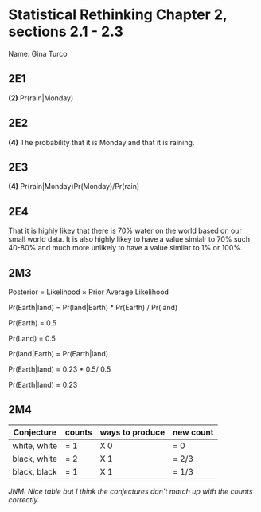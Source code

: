 # Statistical Rethinking Chapter 2, sections 2.1 - 2.3

Name: Gina Turco

## 2E1

**(2)** Pr(rain|Monday)

## 2E2

**(4)** The probability that it is Monday and that it is raining.

## 2E3

**(4)** Pr(rain|Monday)Pr(Monday)/Pr(rain)


## 2E4

That it is highly likey that there is 70% water on the world  based on our small world data. It is also highly likey to have a value simialr to 70% such 40-80% and much more unlikely to have a value simliar to 1% or 100%.

## 2M3

Posterior = Likelihood × Prior Average Likelihood

Pr(Earth|land) = Pr(land|Earth) * Pr(Earth) / Pr(land)

Pr(Earth) = 0.5

Pr(Land) = 0.5

Pr(land|Earth) =  Pr(Earth|land) 

Pr(Earth|land)  = 0.23 * 0.5/ 0.5

Pr(Earth|land)  = 0.23

## 2M4
|Conjecture | counts | ways to produce | new count |
|-----------|--------|-----------------|-----------|
|white, white |= 1 |X 0 |= 0   |
|black, white |= 2 |X 1 |= 2/3 |
|black, black |= 1 |X 1 |= 1/3 |

_JNM: Nice table but I think the conjectures don't match up with the counts correctly._
